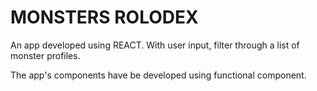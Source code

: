 # MONSTERS ROLODEX

An app developed using REACT. With user input, filter through a list of monster profiles.

The app's components have be developed using functional component.
